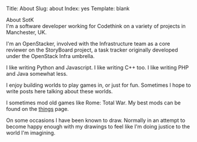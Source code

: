 Title: About
Slug: about
Index: yes
Template: blank

<div class="header">
  About SotK
</div>

<section class="card-static" markdown="1">
  I'm a software developer working for Codethink on a variety of projects
  in Manchester, UK.

  I'm an OpenStacker,
  involved with the Infrastructure team as a core reviewer on the
  StoryBoard project,
  a task tracker originally developed under the OpenStack Infra umbrella.

  I like writing Python and Javascript.
  I like writing C++ too.
  I like writing PHP and Java somewhat less.
</section>

<section class="card-static" markdown="1">
  I enjoy building worlds to play games in,
  or just for fun.
  Sometimes I hope to write posts here talking about these worlds.

  I sometimes mod old games like Rome: Total War.
  My best mods can be found on the [things](/things) page.

  On some occasions I have been known to draw.
  Normally in an attempt to become happy enough with my drawings
  to feel like I'm doing justice to the world I'm imagining.
</section>
